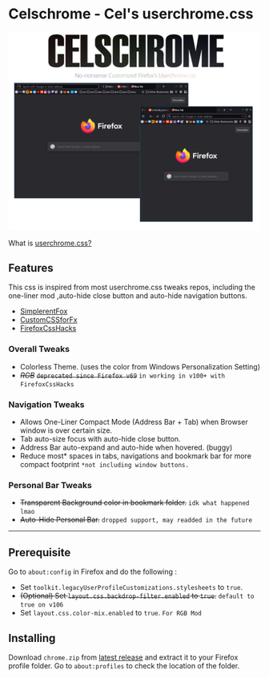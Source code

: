 # Celschrome - Cel's userchrome.css  


![Main](assets/showcase/showcase-mix-3.png)  

What is [userchrome.css?](https://www.userchrome.org/)

## Features

This css is inspired from most userchrome.css tweaks repos, including the one-liner mod ,auto-hide close button and auto-hide navigation buttons.

- [SimplerentFox](https://github.com/migueravila/SimplerentFox)  
- [CustomCSSforFx](https://github.com/Aris-t2/CustomCSSforFx)  
- [FirefoxCssHacks](https://github.com/MrOtherGuy/firefox-csshacks)

### Overall Tweaks

- Colorless Theme. (uses the color from Windows Personalization Setting)
- ~~*RGB*~~ ~~`deprecated since Firefox v69`~~ `in working in v100+ with FirefoxCssHacks`

### Navigation Tweaks  

- Allows One-Liner Compact Mode (Address Bar + Tab) when Browser window is over certain size.
- Tab auto-size focus with auto-hide close button.
- Address Bar auto-expand and auto-hide when hovered. (buggy)  
- Reduce most* spaces in tabs, navigations and bookmark bar for more compact footprint `*not including window buttons.`  

### Personal Bar Tweaks  

- ~~Transparent Background color in bookmark folder.~~ `idk what happened lmao`  
- ~~Auto-Hide Personal Bar.~~ `dropped support, may readded in the future`

---

## Prerequisite  

Go to `about:config` in Firefox and do the following :  

- Set `toolkit.legacyUserProfileCustomizations.stylesheets` to `true`.  
- ~~(Optional) Set `layout.css.backdrop-filter.enabled` to `true`.~~ `default to true on v106`  
- Set `layout.css.color-mix.enabled` to `true`. `For RGB Mod`  

## Installing  

Download `chrome.zip` from [latest release](https://github.com/koushiroue/celschrome/releases/latest) and extract it to your Firefox profile folder.
Go to `about:profiles` to check the location of the folder.


